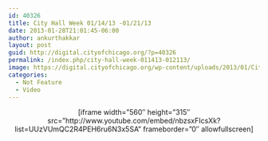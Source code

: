 ```yaml
---
id: 40326
title: City Hall Week 01/14/13 -01/21/13
date: 2013-01-28T21:01:45-06:00
author: ankurthakkar
layout: post
guid: http://digital.cityofchicago.org/?p=40326
permalink: /index.php/city-hall-week-011413-012113/
image: https://digital.cityofchicago.org/wp-content/uploads/2013/01/CityHallWeek2.png
categories:
  - Not Feature
  - Video
---
```

<p style="text-align: center;">
  [iframe width=&#8221;560&#8243; height=&#8221;315&#8243; src=&#8221;http://www.youtube.com/embed/nbzsxFIcsXk?list=UUzVUmQC2R4PEH6ru6N3x5SA&#8221; frameborder=&#8221;0&#8243; allowfullscreen]
</p>